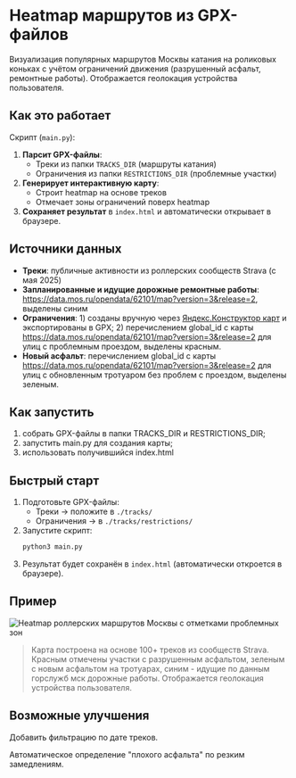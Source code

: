 # Heatmap маршрутов из GPX-файлов
Визуализация популярных маршрутов Москвы катания на роликовых коньках с учётом ограничений движения (разрушенный асфальт, ремонтные работы). Отображается геолокация устройства пользователя.

## Как это работает
Скрипт (`main.py`):
1. **Парсит GPX-файлы**:
   - Треки из папки `TRACKS_DIR` (маршруты катания)
   - Ограничения из папки `RESTRICTIONS_DIR` (проблемные участки)
2. **Генерирует интерактивную карту**:
   - Строит heatmap на основе треков
   - Отмечает зоны ограничений поверх heatmap
3. **Сохраняет результат** в `index.html` и автоматически открывает в браузере.

## Источники данных
- **Треки**: публичные активности из роллерских сообществ Strava (с мая 2025)
- **Запланированные и идущие дорожные ремонтные работы**: https://data.mos.ru/opendata/62101/map?version=3&release=2, выделены синим
- **Ограничения**: 1) созданы вручную через [Яндекс.Конструктор карт](https://yandex.ru/map-constructor/) и экспортированы в GPX; 2) перечислением global_id с карты https://data.mos.ru/opendata/62101/map?version=3&release=2 для улиц с проблемным проездом, выделены красным.
- **Новый асфальт**: перечислением global_id с карты https://data.mos.ru/opendata/62101/map?version=3&release=2 для улиц с обновленным тротуаром без проблем с проездом, выделены зеленым.

## Как запустить
1) собрать GPX-файлы в папки TRACKS_DIR и RESTRICTIONS_DIR;
2) запустить main.py для создания карты;
3) использовать получившийся index.html

## Быстрый старт
1. Подготовьте GPX-файлы:
   - Треки → положите в `./tracks/`
   - Ограничения → в `./tracks/restrictions/`
2. Запустите скрипт:
   ```bash
   python3 main.py
3. Результат будет сохранён в `index.html` (автоматически откроется в браузере).
   
## Пример   
![Heatmap роллерских маршрутов Москвы с отметками проблемных зон](Screenshot_1.png)  
> Карта построена на основе 100+ треков из сообществ Strava. Красным отмечены участки с разрушенным асфальтом, зеленым с новым асфальтом на тротуарах, синим - идущие по данным горслужб мск дорожные работы. Отображается геолокация устройства пользователя.

## Возможные улучшения
Добавить фильтрацию по дате треков.

Автоматическое определение "плохого асфальта" по резким замедлениям.
